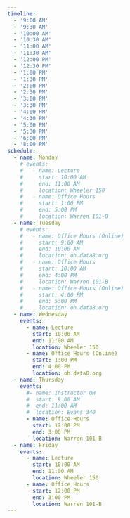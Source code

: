 ```yaml
---
timeline:
  - '9:00 AM'
  - '9:30 AM'
  - '10:00 AM'
  - '10:30 AM'
  - '11:00 AM'
  - '11:30 AM'
  - '12:00 PM'
  - '12:30 PM'
  - '1:00 PM'
  - '1:30 PM'
  - '2:00 PM'
  - '2:30 PM'
  - '3:00 PM'
  - '3:30 PM'
  - '4:00 PM'
  - '4:30 PM'
  - '5:00 PM'
  - '5:30 PM'
  - '6:00 PM'
  - '8:00 PM'
schedule:
  - name: Monday
    # events:
    #   - name: Lecture
    #     start: 10:00 AM
    #     end: 11:00 AM
    #     location: Wheeler 150
    #   - name: Office Hours
    #     start: 1:00 PM
    #     end: 5:00 PM
    #     location: Warren 101-B
  - name: Tuesday
    # events:
    #   - name: Office Hours (Online)
    #     start: 9:00 AM
    #     end: 10:00 AM
    #     location: oh.data8.org
    #   - name: Office Hours
    #     start: 10:00 AM
    #     end: 4:00 PM
    #     location: Warren 101-B
    #   - name: Office Hours (Online)
    #     start: 4:00 PM
    #     end: 5:00 PM
    #     location: oh.data8.org
  - name: Wednesday
    events:
      - name: Lecture
        start: 10:00 AM
        end: 11:00 AM
        location: Wheeler 150
      - name: Office Hours (Online)
        start: 1:00 PM
        end: 4:00 PM
        location: oh.data8.org
  - name: Thursday
    events:  
      #- name: Instructor OH
      #  start: 9:00 AM
      #  end: 11:00 AM
      #  location: Evans 340
      - name: Office Hours
        start: 12:00 PM
        end: 3:00 PM
        location: Warren 101-B
  - name: Friday
    events:
      - name: Lecture
        start: 10:00 AM
        end: 11:00 AM
        location: Wheeler 150
      - name: Office Hours
        start: 12:00 PM
        end: 3:00 PM
        location: Warren 101-B
---
```

